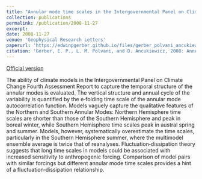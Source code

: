 ```yaml
---
title: "Annular mode time scales in the Intergovernmental Panel on Climate Change Fourth Assessment Report models"
collection: publications
permalink: /publication/2008-11-27
excerpt: 
date: 2008-11-27
venue: 'Geophysical Research Letters'
paperurl: 'https://edwinpgerber.github.io/files/gerber_polvani_ancukiewicz-GRL-2008.pdf'
citation: 'Gerber, E. P., L. M. Polvani, and D. Ancukiewicz, 2008: Annular Mode Time Scales in the Intergovernmental Panel on Climate Change Fourth Assessment Report Models. <i>Geophys. Res. Lett.</i>, <b>35</b>, doi:10.1029/2008GL035712.'
---
```


[Official version](https://doi.org/10.1029/2008GL035712)

The ability of climate models in the Intergovernmental Panel on Climate Change Fourth Assessment Report to capture the temporal structure of the annular modes is evaluated. The vertical structure and annual cycle of the variability is quantified by the e‐folding time scale of the annular mode autocorrelation function. Models vaguely capture the qualitative features of the Northern and Southern Annular Modes: Northern Hemisphere time scales are shorter than those of the Southern Hemisphere and peak in boreal winter, while Southern Hemisphere time scales peak in austral spring and summer. Models, however, systematically overestimate the time scales, particularly in the Southern Hemisphere summer, where the multimodel ensemble average is twice that of reanalyses. Fluctuation‐dissipation theory suggests that long time scales in models could be associated with increased sensitivity to anthropogenic forcing. Comparison of model pairs with similar forcings but different annular mode time scales provides a hint of a fluctuation‐dissipation relationship. 
